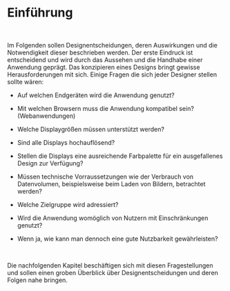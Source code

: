 Einführung
==========

 

Im Folgenden sollen Designentscheidungen, deren Auswirkungen und die
Notwendigkeit dieser beschrieben werden. Der erste Eindruck ist entscheidend und
wird durch das Aussehen und die Handhabe einer Anwendung geprägt. Das
konzipieren eines Designs bringt gewisse Herausforderungen mit sich. Einige
Fragen die sich jeder Designer stellen sollte wären:

-   Auf welchen Endgeräten wird die Anwendung genutzt?

-   Mit welchen Browsern muss die Anwendung kompatibel sein? (Webanwendungen)

-   Welche Displaygrößen müssen unterstützt werden?

-   Sind alle Displays hochauflösend?

-   Stellen die Displays eine ausreichende Farbpalette für ein ausgefallenes
    Design zur Verfügung?

-   Müssen technische Vorraussetzungen wie der Verbrauch von Datenvolumen,
    beispielsweise beim Laden von Bildern, betrachtet werden?

-   Welche Zielgruppe wird adressiert?

-   Wird die Anwendung womöglich von Nutzern mit Einschränkungen genutzt?

-   Wenn ja, wie kann man dennoch eine gute Nutzbarkeit gewährleisten?

 

Die nachfolgenden Kapitel beschäftigen sich mit diesen Fragestellungen und
sollen einen groben Überblick über Designentscheidungen und deren Folgen nahe
bringen.
